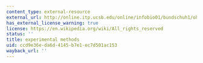 ```yaml
---
content_type: external-resource
external_url: http://online.itp.ucsb.edu/online/infobio01/bundschuh1/oh/113.html
has_external_license_warning: true
license: https://en.wikipedia.org/wiki/All_rights_reserved
status: ''
title: experimental methods
uid: ccd9e36e-da6d-4145-b7e1-ec7d501ac153
wayback_url: ''
---
```

